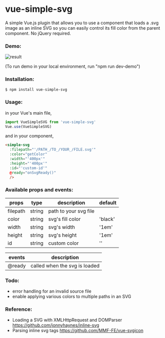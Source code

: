 # vue-simple-svg
A simple Vue.js plugin that allows you to use a component that loads a .svg image as an inline SVG so you can easily control its fill color from the parent component. No jQuery required.

### Demo:
![result](https://media.giphy.com/media/26FeVejNWHXsZiaIM/giphy.gif)

(To run demo in your local environment, run "npm run dev-demo")

### Installation:
```sh
$ npm install vue-simple-svg
```

### Usage:
in your Vue's main file,
```javascript
import VueSimpleSVG from 'vue-simple-svg'
Vue.use(VueSimpleSVG)
```

and in your component,
```html
<simple-svg
  :filepath="'/PATH_/TO_/YOUR_/FILE.svg'"
  :color="getColor"
  :width="'400px'"
  :height="'400px'"
  :id="'custom-id'"
  @ready="onSvgReady()"
  />
```

### Available props and events:
| props | type | description | default |
| ------ | ------ | ------ | ------ |
| filepath | string | path to your svg file | |
| color | string | svg's fill color | 'black' |
| width | string | svg's width | '1em' |
| height | string | svg's height | '1em' |
| id | string | custom color | '' |

| events | description |
| ------ | ------ |
| @ready | called when the svg is loaded |

### Todo:
- error handling for an invalid source file
- enable applying various colors to multiple paths in an SVG

### Reference:
- Loading a SVG with XMLHttpRequest and DOMParser https://github.com/jonnyhaynes/inline-svg
- Parsing inline svg tags https://github.com/MMF-FE/vue-svgicon
